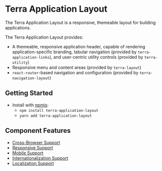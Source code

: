 # Terra Application Layout

The Terra Application Layout is a responsive, themeable layout for building applications.

The Terra Application Layout provides:
- A themeable, responsive application header, capable of rendering application-specific branding, tabular navigation (provided by `terra-application-links`), and user-centric utility controls (provided by `terra-utility`)
- Responsive menu and content areas (provided by `terra-layout`)
- `react-router`-based navigation and configuration (provided by `terra-navigation-layout`)

## Getting Started

- Install with [npmjs](https://www.npmjs.com):
  - `npm install terra-application-layout`
  - `yarn add terra-application-layout`

## Component Features

* [Cross-Browser Support](https://github.com/cerner/terra-core/wiki/Component-Features#cross-browser-support)
* [Responsive Support](https://github.com/cerner/terra-core/wiki/Component-Features#responsive-support)
* [Mobile Support](https://github.com/cerner/terra-core/wiki/Component-Features#mobile-support)
* [Internationalization Support](https://github.com/cerner/terra-core/wiki/Component-Features#internationalization-i18n-support)
* [Localization Support](https://github.com/cerner/terra-core/wiki/Component-Features#localization-support)
